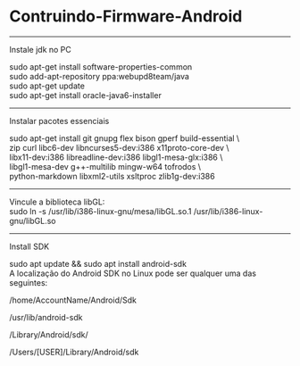 # Contruindo-Firmware-Android

-------------
Instale jdk no PC <br>

sudo apt-get install software-properties-common <br>
sudo add-apt-repository ppa:webupd8team/java <br>
sudo apt-get update <br>
sudo apt-get install oracle-java6-installer <br>

-------------
Instalar pacotes essenciais <br>

sudo apt-get install git gnupg flex bison gperf build-essential \ <br>
 zip curl libc6-dev libncurses5-dev:i386 x11proto-core-dev \ <br>
 libx11-dev:i386 libreadline-dev:i386 libgl1-mesa-glx:i386 \ <br>
 libgl1-mesa-dev g++-multilib mingw-w64 tofrodos \ <br>
 python-markdown libxml2-utils xsltproc zlib1g-dev:i386 <br>

-------------
Vincule a biblioteca libGL: <br>
sudo ln -s /usr/lib/i386-linux-gnu/mesa/libGL.so.1 /usr/lib/i386-linux-gnu/libGL.so

-------------
Install SDK <br>

sudo apt update && sudo apt install android-sdk <br>
A localização do Android SDK no Linux pode ser qualquer uma das seguintes: <br>

/home/AccountName/Android/Sdk <br>

/usr/lib/android-sdk <br>

/Library/Android/sdk/ <br>

/Users/[USER]/Library/Android/sdk <br>
